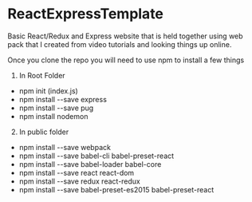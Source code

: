 # ReactExpressTemplate
Basic React/Redux and Express website that is held together using web pack that I created from video tutorials and looking things up online. 

Once you clone the repo you will need to use npm to install a few things
1. In Root Folder
 * npm init (index.js)
 * npm install --save express
 * npm install --save pug
 * npm install nodemon
2. In public folder
 * npm install --save webpack
 * npm install --save babel-cli babel-preset-react
 * npm install --save babel-loader babel-core
 * npm install --save react react-dom
 * npm install --save redux react-redux
 * npm install --save babel-preset-es2015 babel-preset-react
